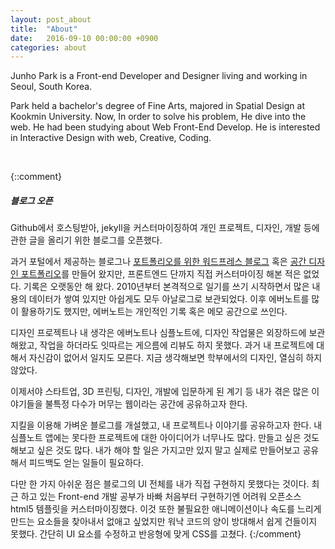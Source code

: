 ```yaml
---
layout: post_about
title:  "About"
date:   2016-09-10 00:00:00 +0900
categories: about
---
```

Junho Park is a Front-end Developer and Designer living and working in Seoul, South Korea.

Park held a bachelor's degree of Fine Arts, majored in Spatial Design at Kookmin University. Now, In order to solve his problem, He dive into the web. He had been studying about Web Front-End Develop. He is interested in Interactive Design with web, Creative, Coding.

<br>


{::comment}

##### 블로그 오픈
Github에서 호스팅받아, jekyll을 커스터마이징하여 개인 프로젝트, 디자인, 개발 등에 관한 글을 올리기 위한 블로그를 오픈했다.

과거 포털에서 제공하는 블로그나 <a href="http://cnaa97.wordpress.com/" target="_blank">포트폴리오를 위한 워드프레스 블로그</a> 혹은 <a href="/assets/design_portfolio.io/index.html" target="_blank">공간 디자인 포트폴리오</a>를 만들어 왔지만, 프론트엔드 단까지 직접 커스터마이징 해본 적은 없었다. 기록은 오랫동안 해 왔다. 2010년부터 본격적으로 일기를 쓰기 시작하면서 많은 내용의 데이터가 쌓여 있지만 아쉽게도 모두 아날로그로 보관되었다. 이후 에버노트를 많이 활용하기도 했지만, 에버노트는 개인적인 기록 혹은 메모 공간으로 쓰인다.

디자인 프로젝트나 내 생각은 에버노트나 심플노트에, 디자인 작업물은 외장하드에 보관해왔고, 작업을 하더라도 잇따르는 게으름에 리뷰도 하지 못했다. 과거 내 프로젝트에 대해서 자신감이 없어서 일지도 모른다. 지금 생각해보면 학부에서의 디자인, 열심히 하지 않았다.

이제서야 스타트업, 3D 프린팅, 디자인, 개발에 입문하게 된 계기 등 내가 겪은 많은 이야기들을 불특정 다수가 머무는 웹이라는 공간에 공유하고자 한다.

지킬을 이용해 가벼운 블로그를 개설했고, 내 프로젝트나 이야기를 공유하고자 한다. 내 심플노트 앱에는 못다한 프로젝트에 대한 아이디어가 너무나도 많다. 만들고 싶은 것도 해보고 싶은 것도 많다. 내가 해야 할 일은 가지고만 있지 말고 실제로 만들어보고 공유해서 피드백도 얻는 일들이 필요하다.

다만 한 가지 아쉬운 점은 블로그의 UI 전체를 내가 직접 구현하지 못했다는 것이다. 최근 하고 있는 Front-end 개발 공부가 바빠 처음부터 구현하기엔 어려워 오픈소스 html5 템플릿을 커스터마이징했다. 이것 또한 불필요한 애니메이션이나 속도를 느리게 만드는 요소들을 찾아내서 없애고 싶었지만 워낙 코드의 양이 방대해서 쉽게 건들이지 못했다. 간단히 UI 요소를 수정하고 반응형에 맞게 CSS를 고쳤다.
{:/comment}
